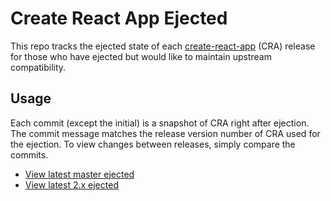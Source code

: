 # Create React App Ejected

This repo tracks the ejected state of each [create-react-app](https://github.com/facebookincubator/create-react-app) (CRA) release for those who have ejected but would like to maintain upstream compatibility.

## Usage

Each commit (except the initial) is a snapshot of CRA right after ejection. The commit message matches the release version number of CRA used for the ejection. To view changes between releases, simply compare the commits.

* [View latest master ejected](https://github.com/planswell/create-react-app-ejected/tree/head)
* [View latest 2.x ejected](https://github.com/planswell/create-react-app-ejected/tree/2.x)

